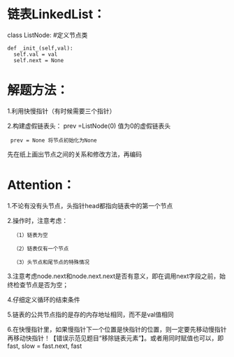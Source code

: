 # 链表LinkedList：

class ListNode:     #定义节点类

    def _init_(self,val):
      self.val = val
      self.next = None
    
# 解题方法：
   1.利用快慢指针（有时候需要三个指针）
   
   2.构建虚假链表头：
   prev =ListNode(0) 值为0的虚假链表头
   
     prev = None 将节点初始化为None
     
   先在纸上画出节点之间的关系和修改方法，再编码
   
# Attention：
   1.不论有没有头节点，头指针head都指向链表中的第一个节点
   
   2.操作时，注意考虑：
   
      （1）链表为空
      
      （2）链表仅有一个节点
      
      （3）头节点和尾节点的特殊情况
      
   3.注意考虑node.next和node.next.next是否有意义，即在调用next字段之前，始终检查节点是否为空；
   
   4.仔细定义循环的结束条件
   
   5.链表的公共节点指的是存的内存地址相同，而不是val值相同
   
   6.在快慢指针里，如果慢指针下一个位置是快指针的位置，则一定要先移动慢指针再移动快指针！【错误示范见题目“移除链表元素”】。或者用同时赋值也可以，即 fast, slow = fast.next, fast
